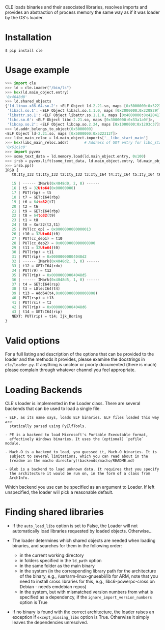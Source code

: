 CLE loads binaries and their associated libraries, resolves imports and
provides an abstraction of process memory the same way as if it was loader by
the OS's loader.

# Installation

`$ pip install cle`

# Usage example

```python
>>> import cle
>>> ld = cle.Loader("/bin/ls")
>>> hex(ld.main_object.entry)
'0x4048d0'
>>> ld.shared_objects
{'ld-linux-x86-64.so.2': <ELF Object ld-2.21.so, maps [0x5000000:0x522312f]>,
 'libacl.so.1': <ELF Object libacl.so.1.1.0, maps [0x2000000:0x220829f]>,
 'libattr.so.1': <ELF Object libattr.so.1.1.0, maps [0x4000000:0x4204177]>,
 'libc.so.6': <ELF Object libc-2.21.so, maps [0x3000000:0x33a1a0f]>,
 'libcap.so.2': <ELF Object libcap.so.2.24, maps [0x1000000:0x1203c37]>}
>>> ld.addr_belongs_to_object(0x5000000)
<ELF Object ld-2.21.so, maps [0x5000000:0x522312f]>
>>> libc_main_reloc = ld.main_object.imports['__libc_start_main']
>>> hex(libc_main_reloc.addr)       # Address of GOT entry for libc_start_main
'0x61c1c0'
>>> import pyvex
>>> some_text_data = ld.memory.load(ld.main_object.entry, 0x100)
>>> irsb = pyvex.lift(some_text_data, ld.main_object.entry, ld.main_object.arch)
>>> irsb.pp()
IRSB {
   t0:Ity_I32 t1:Ity_I32 t2:Ity_I32 t3:Ity_I64 t4:Ity_I64 t5:Ity_I64 t6:Ity_I32 t7:Ity_I64 t8:Ity_I32 t9:Ity_I64 t10:Ity_I64 t11:Ity_I64 t12:Ity_I64 t13:Ity_I64 t14:Ity_I64

   15 | ------ IMark(0x4048d0, 2, 0) ------
   16 | t5 = 32Uto64(0x00000000)
   17 | PUT(rbp) = t5
   18 | t7 = GET:I64(rbp)
   19 | t6 = 64to32(t7)
   20 | t2 = t6
   21 | t9 = GET:I64(rbp)
   22 | t8 = 64to32(t9)
   23 | t1 = t8
   24 | t0 = Xor32(t2,t1)
   25 | PUT(cc_op) = 0x0000000000000013
   26 | t10 = 32Uto64(t0)
   27 | PUT(cc_dep1) = t10
   28 | PUT(cc_dep2) = 0x0000000000000000
   29 | t11 = 32Uto64(t0)
   30 | PUT(rbp) = t11
   31 | PUT(rip) = 0x00000000004048d2
   32 | ------ IMark(0x4048d2, 3, 0) ------
   33 | t12 = GET:I64(rdx)
   34 | PUT(r9) = t12
   35 | PUT(rip) = 0x00000000004048d5
   36 | ------ IMark(0x4048d5, 1, 0) ------
   37 | t4 = GET:I64(rsp)
   38 | t3 = LDle:I64(t4)
   39 | t13 = Add64(t4,0x0000000000000008)
   40 | PUT(rsp) = t13
   41 | PUT(rsi) = t3
   42 | PUT(rip) = 0x00000000004048d6
   43 | t14 = GET:I64(rip)
   NEXT: PUT(rip) = t14; Ijk_Boring
}
```

# Valid options

For a full listing and description of the options that can be provided to the
loader and the methods it provides, please examine the docstrings in
`cle/loader.py`. If anything is unclear or poorly documented (there is much)
please complain through whatever channel you feel appropriate.

# Loading Backends

CLE's loader is implemented in the Loader class.
There are several backends that can be used to load a single file:

    - ELF, as its name says, loads ELF binaries. ELF files loaded this way are
      statically parsed using PyElfTools.

    - PE is a backend to load Microsoft's Portable Executable format,
      effectively Windows binaries. It uses the (optional) `pefile` module.

    - Mach-O is a backend to load, you guessed it, Mach-O binaries. It is
      subject to several limitations, which you can read about in the
      [readme in the macho directory](backends/macho/README.md)

    - Blob is a backend to load unknown data. It requires that you specify
      the architecture it would be run on, in the form of a class from
      ArchInfo.

Which backend you use can be specified as an argument to Loader. If left
unspecified, the loader will pick a reasonable default.

# Finding shared libraries

- If the `auto_load_libs` option is set to False, the Loader will not
  automatically load libraries requested by loaded objects. Otherwise...
- The loader determines which shared objects are needed when loading
  binaries, and searches for them in the following order:
    - in the current working directory
    - in folders specified in the `ld_path` option
    - in the same folder as the main binary
    - in the system (in the corresponding library path for the architecture
      of the binary, e.g., /usr/arm-linux-gnueabi/lib for ARM, note that
      you need to install cross libraries for this, e.g.,
      libc6-powerpc-cross on Debian - needs emdebian repos)
    - in the system, but with mismatched version numbers from what is specified
      as a dependency, if the `ignore_import_version_numbers` option is True

- If no binary is found with the correct architecture, the loader raises an
  exception if `except_missing_libs` option is True. Otherwise it simply
  leaves the dependencies unresolved.
